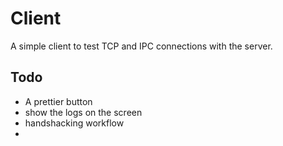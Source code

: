 # Client

A simple client to test TCP and IPC connections with the server.

## Todo

- A prettier button
- show the logs on the screen
- handshacking workflow
- 
